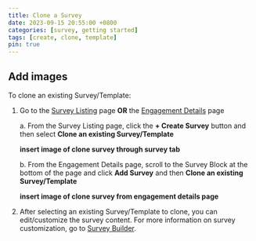 ```yaml
---
title: Clone a Survey
date: 2023-09-15 20:55:00 +0800
categories: [survey, getting started] 
tags: [create, clone, template] 
pin: true
---
```


## Add images

To clone an existing Survey/Template:
1. Go to the [Survey Listing](/met-guide/posts/survey-listing/) page **OR** the [Engagement Details](/met-guide/posts/engagement-details/) page
   
    a. From the Survey Listing page, click the **+ Create Survey** button and then select **Clone an existing Survey/Template**

   **insert image of clone survey through survey tab**  

    b. From the Engagement Details page, scroll to the Survey Block at the bottom of the page and click **Add Survey** and then **Clone an existing Survey/Template**
   
    **insert image of clone survey from engagement details page**

2. After selecting an existing Survey/Template to clone, you can edit/customize the survey content. For more information on survey customization, go to [Survey Builder](/met-guide/posts/survey-builder/).
